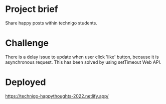 # Project brief

Share happy posts within technigo students.

# Challenge

There is a delay issue to update when user click 'like' button, because it is asynchronous request. This has been solved by using setTimeout Web API.

# Deployed

https://technigo-happythoughts-2022.netlify.app/
